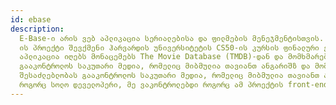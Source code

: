 ```yaml
---
id: ebase
description:
  E-Base-ი არის ვებ აპლიკაცია სერიალებისა და ფილმების მენეჯმენტისთვის.
  ის პროექტი შევქმენი ჰარვარდის უნივერსიტეტის CS50-ის კურსის ფინალური ეტაპის გადასალახად.
  აპლიკაცია იღებს მონაცემებს The Movie Database (TMDB)-დან და მომხმარებლებს აძლევს შესაძლებლობას
  გააკონტროლოს საკუთარი მედია, რომელიც მიბმულია თავიანთ ანგარიშზ და მომხმარებლებს აძლევს
  შესაძლებლობას გააკონტროლოს საკუთარი მედია, რომელიც მიბმულია თავიანთ ანგარიშზე.
  როგორც სოლო დეველოპერი, მე ვაკონტროლებდი როგორც ამ პროექტის front-end-ს ასევე back-end-ს.
---
```

